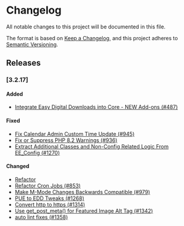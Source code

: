 # Changelog
All notable changes to this project will be documented in this file.

The format is based on [Keep a Changelog](https://keepachangelog.com/en/1.0.0/),
and this project adheres to [Semantic Versioning](https://semver.org/spec/v2.0.0.html).

## Releases

### [3.2.17]

#### Added
 - [Integrate Easy Digital Downloads into Core  - NEW Add-ons (#487)](https://github.com/eventespresso/cafe/pull/487)

#### Fixed
 - [Fix Calendar Admin Custom Time Update (#945)](https://github.com/eventespresso/cafe/pull/945)
 - [Fix or Suppress PHP 8.2 Warnings (#936)](https://github.com/eventespresso/cafe/pull/936)
 - [Extract Additional Classes and Non-Config Related Logic From EE_Config (#1270)](https://github.com/eventespresso/cafe/pull/1270)

#### Changed
 - [Refactor](https://github.com/eventespresso/cafe/pull/852)
 - [Refactor Cron Jobs (#853)](https://github.com/eventespresso/cafe/pull/853)
 - [Make M-Mode Changes Backwards Compatible (#979)](https://github.com/eventespresso/cafe/pull/979)
 - [PUE to EDD Tweaks (#1268)](https://github.com/eventespresso/cafe/pull/1268)
 - [Convert http to https (#1314)](https://github.com/eventespresso/cafe/pull/1314)
 - [Use get_post_meta() for Featured Image Alt Tag (#1342)](https://github.com/eventespresso/cafe/pull/1342)
 - [auto lint fixes (#1358)](https://github.com/eventespresso/cafe/pull/1358)
